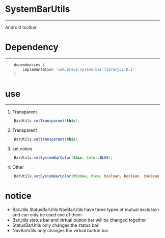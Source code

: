 # SystemBarUtils
---
Android toolbar


# Dependency
---
```groovy
	dependencies {
		implementation 'com.brave.system.bar:library:1.0.1'
	}
```


# use
---

 1. Transparent

```java
    BarUtils.setTransparent(this);
```

 2. Transparent

```java
	BarUtils.setTransparent(this);
```

 3. set colors

```java
	BarUtils.setSystemBarColor(this, Color.BLUE);
```

4. Other

```java
	BarUtils.setSystemBarColor(Window, View, boolean, boolean, boolean, boolean, boolean, boolean, int, int)
```

# notice
    
- BarUtils StatusBarUtils NavBarUtils have three types of mutual exclusion and can only be used one of them
- BarUtils status bar and virtual button bar will be changed together
- StatusBarUtils only changes the status bar
- NavBarUtils only changes the virtual button bar